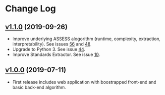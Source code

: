 # Change Log

## [v1.1.0](https://github.com/chrismattmann/T-ENTacle/tree/v1.1.0) (2019-09-26)
- Improve underlying ASSESS alogorithm (runtime, complexity, extraction, interpretability). See issues [56](https://github.com/nasa-jpl/ASSESS/issues/56) and [48](https://github.com/nasa-jpl/ASSESS/issues/48).
- Upgrade to Python 3. See issue [44](https://github.com/nasa-jpl/ASSESS/issues/44).
- Improve Standards Extractor. See issue [10](https://github.com/nasa-jpl/ASSESS/issues/10).

## [v1.0.0](https://github.com/chrismattmann/T-ENTacle/tree/v1.0.0) (2019-07-11)
- First release includes web application with boostrapped front-end and basic back-end algorithm.
